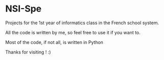 # NSI-Spe

Projects for the 1st year of informatics class in the French school system.


All the code is written by me, so feel free to use it if you want to.


Most of the code, if not all, is written in Python


Thanks for visiting ! :)
